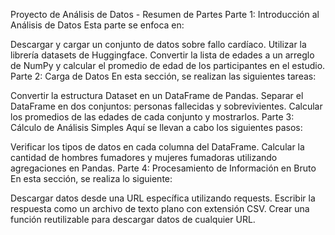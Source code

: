 Proyecto de Análisis de Datos - Resumen de Partes
Parte 1: Introducción al Análisis de Datos
Esta parte se enfoca en:

Descargar y cargar un conjunto de datos sobre fallo cardíaco.
Utilizar la librería datasets de Huggingface.
Convertir la lista de edades a un arreglo de NumPy y calcular el promedio de edad de los participantes en el estudio.
Parte 2: Carga de Datos
En esta sección, se realizan las siguientes tareas:

Convertir la estructura Dataset en un DataFrame de Pandas.
Separar el DataFrame en dos conjuntos: personas fallecidas y sobrevivientes.
Calcular los promedios de las edades de cada conjunto y mostrarlos.
Parte 3: Cálculo de Análisis Simples
Aquí se llevan a cabo los siguientes pasos:

Verificar los tipos de datos en cada columna del DataFrame.
Calcular la cantidad de hombres fumadores y mujeres fumadoras utilizando agregaciones en Pandas.
Parte 4: Procesamiento de Información en Bruto
En esta sección, se realiza lo siguiente:

Descargar datos desde una URL específica utilizando requests.
Escribir la respuesta como un archivo de texto plano con extensión CSV.
Crear una función reutilizable para descargar datos de cualquier URL.